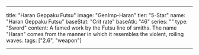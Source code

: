 ---

title: "Haran Geppaku Futsu"
image: "GenImp-Haran"
tier: "5-Star"
name: "Haran Geppaku Futsu"
baseStat: "Crit rate"
baseAtk: "46"
series: ""
type: "Sword"
content: A famed work by the Futsu line of smiths. The name "Haran" comes from the manner in which it resembles the violent, roiling waves.
tags: ["2.6", "weapon"]

---